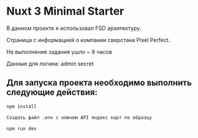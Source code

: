 # Nuxt 3 Minimal Starter

В данном проекте я использовал FSD архитектуру.

Страница с информацией о компании сверстана Pixel Perfect.

На выполнение задания ушло ~ 8 часов

Данные для логина: admin secret

## Для запуска проекта необходимо выполнить следующие действия:


```bash
npm install

Создать файл .env с ключем API яндекс карт по образцу

npm run dev
```


